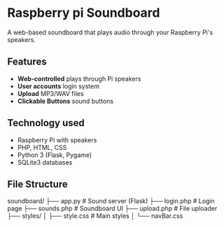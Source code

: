 # Raspberry pi Soundboard

A web-based soundboard that plays audio through your Raspberry Pi's speakers. 

## Features
- **Web-controlled** plays through Pi speakers
- **User accounts** login system
- **Upload** MP3/WAV files
- **Clickable Buttons** sound buttons

## Technology used
- Raspberry Pi with speakers
- PHP, HTML, CSS
- Python 3 (Flask, Pygame)
- SQLite3 databases

## File Structure

soundboard/
├── app.py                 # Sound server (Flask)
├── login.php              # Login page
├── sounds.php             # Soundboard UI
├── upload.php             # File uploader
├── styles/
│   ├── style.css          # Main styles
│   └── navBar.css
